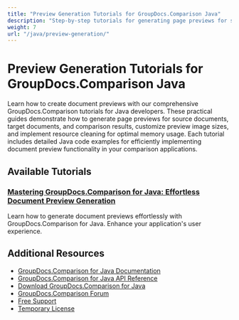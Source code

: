```yaml
---
title: "Preview Generation Tutorials for GroupDocs.Comparison Java"
description: "Step-by-step tutorials for generating page previews for source, target, and resultant documents using GroupDocs.Comparison for Java."
weight: 7
url: "/java/preview-generation/"
---
```


# Preview Generation Tutorials for GroupDocs.Comparison Java

Learn how to create document previews with our comprehensive GroupDocs.Comparison tutorials for Java developers. These practical guides demonstrate how to generate page previews for source documents, target documents, and comparison results, customize preview image sizes, and implement resource cleaning for optimal memory usage. Each tutorial includes detailed Java code examples for efficiently implementing document preview functionality in your comparison applications.

## Available Tutorials

### [Mastering GroupDocs.Comparison for Java&#58; Effortless Document Preview Generation](./groupdocs-comparison-java-generate-previews/)
Learn how to generate document previews effortlessly with GroupDocs.Comparison for Java. Enhance your application's user experience.

## Additional Resources

- [GroupDocs.Comparison for Java Documentation](https://docs.groupdocs.com/comparison/java/)
- [GroupDocs.Comparison for Java API Reference](https://reference.groupdocs.com/comparison/java/)
- [Download GroupDocs.Comparison for Java](https://releases.groupdocs.com/comparison/java/)
- [GroupDocs.Comparison Forum](https://forum.groupdocs.com/c/comparison)
- [Free Support](https://forum.groupdocs.com/)
- [Temporary License](https://purchase.groupdocs.com/temporary-license/)
